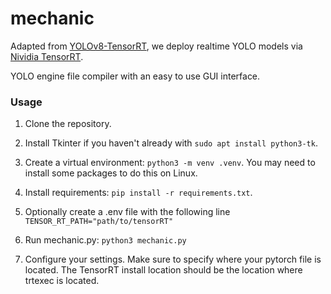 # mechanic

Adapted from [YOLOv8-TensorRT](https://github.com/triple-Mu/YOLOv8-TensorRT), we deploy realtime YOLO models via [Nividia TensorRT](https://developer.nvidia.com/tensorrt). 

YOLO engine file compiler with an easy to use GUI interface.


### Usage
1. Clone the repository.

2. Install Tkinter if you haven't already with `sudo apt install python3-tk`.

3. Create a virtual environment: `python3 -m venv .venv`. You may need to install some packages to do this on Linux. 

4. Install requirements: `pip install -r requirements.txt`.

5. Optionally create a .env file with the following line `TENSOR_RT_PATH="path/to/tensorRT"`

4. Run mechanic.py: `python3 mechanic.py`

5. Configure your settings. Make sure to specify where your pytorch file is located. The TensorRT install location should be the location where trtexec is located. 


